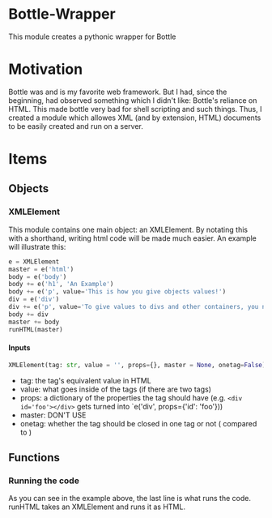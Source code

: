 # Bottle-Wrapper
This module creates a pythonic wrapper for Bottle

# Motivation
Bottle was and is my favorite web framework. But I had, since the beginning, had observed something which I didn't like: Bottle's reliance on HTML. This made bottle very bad for shell scripting and such things. Thus, I created a module which allowes XML (and by extension, HTML) documents to be easily created and run on a server. 

# Items
## Objects
### XMLElement
This module contains one main object: an XMLElement. By notating this with a shorthand, writing html code will be made much easier. An example will illustrate this:

```python
e = XMLElement
master = e('html')
body = e('body')
body += e('h1', 'An Example')
body += e('p', value='This is how you give objects values!')
div = e('div')
div += e('p', value='To give values to divs and other containers, you need to add other elements to it.')
body += div
master += body
runHTML(master)
```

#### Inputs
```python
XMLElement(tag: str, value = '', props={}, master = None, onetag=False)
```

* tag: the tag's equivalent value in HTML
* value: what goes inside of the tags (if there are two tags)
* props: a dictionary of the properties the tag should have (e.g. `<div id='foo'></div>` gets turned into `e('div', props={'id': 'foo'}))
* master: DON'T USE
* onetag: whether the tag should be closed in one tag or not (<OneTag/> compared to <TwoTags></TwoTags>)

## Functions
### Running the code
As you can see in the example above, the last line is what runs the code. runHTML takes an XMLElement and runs it as HTML. 